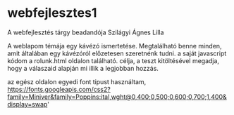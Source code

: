# webfejlesztes1
A webfejlesztés tárgy beadandója
Szilágyi Ágnes Lilla


A weblapom témája egy kávézó ismertetése. Megtalálható benne minden, amit általában egy kávézóról előzetesen szeretnénk tudni.
a saját javascript kódom a rolunk.html oldalon található. célja, a teszt kitöltésével megadja, hogy a válaszaid alapján mi illik a legjobban hozzás.

az egész oldalon egyedi font tipust használtam, https://fonts.googleapis.com/css2?family=Miniver&family=Poppins:ital,wght@0,400;0,500;0,600;0,700;1,400&display=swap'
